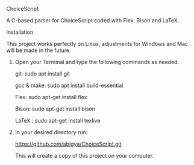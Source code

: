 ChoiceScript 

A C-based parser for ChoiceScript coded with Flex, Bison and LaTeX. 

Installation

This project works perfectly on Linux, adjustments for Windows and Mac will be made in the future. 

1) Open your Terminal and type the following commands as needed. 

    git: sudo apt install git
  
    gcc & make: sudo apt install build-essential
  
    Flex: sudo apt-get install flex
  
    Bison:   sudo apt-get install bison
  
    LaTeX : sudo apt-get install texlive
  
2) In your desired directory run: 

    https://github.com/abigya/ChoiceScript.git

    This will create a copy of this project on your computer. 


